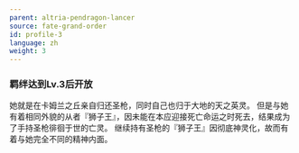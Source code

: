 ```yaml
---
parent: altria-pendragon-lancer
source: fate-grand-order
id: profile-3
language: zh
weight: 3
---
```


### 羁绊达到Lv.3后开放

她就是在卡姆兰之丘亲自归还圣枪，同时自己也归于大地的天之英灵。
但是与她有着相同外貌的从者『狮子王』，因未能在本应迎接死亡命运之时死去，结果成为了手持圣枪徘徊于世的亡灵。
继续持有圣枪的『狮子王』因彻底神灵化，故而有着与她完全不同的精神内面。
